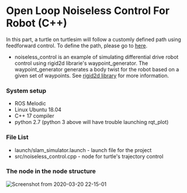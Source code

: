 # Open Loop Noiseless Control For Robot (C++)

In this part, a turtle on turtlesim will follow a customly defined path using feedforward control. 
To define the path, please go to [here](../real_world/config/params.yaml).

- noiseless_control is an example of simulating differential drive robot control using rigid2d librarie's waypoint_generator. The waypoint_generator generates 
a body twist for the robot based on a given set of waypoints. See [rigid2d library](../rigid2d/include/rigid2d/waypoints.hpp) for more information.

### System setup

- ROS Melodic 
- Linux Ubuntu 18.04
- C++ 17 compiler
- python 2.7 (python 3 above will have trouble launching rqt_plot)

### File List

- launch/slam_simulator.launch - launch file for the project
- src/noiseless_control.cpp - node for turtle's trajectory control 

### The node in the node structure

![Screenshot from 2020-03-20 22-15-01](https://user-images.githubusercontent.com/39393023/77218340-46c57200-6af8-11ea-94e0-da973448e66b.png)



